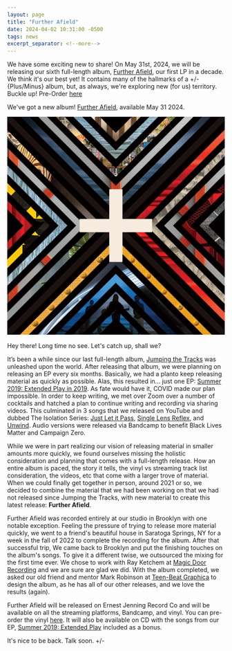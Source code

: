 ```yaml
---
layout: page
title: "Further Afield"
date: 2024-04-02 10:31:00 -0500
tags: news
excerpt_separator: <!--more-->
---
```


We have some exciting new to share! On May 31st, 2024, we will be releasing our
sixth full-length album, [Further Afield](/further-afield/), our first LP in a decade. We think it's 
our best yet! It contains many of the hallmarks of a +/- {Plus/Minus} album, but, as always,
we're exploring new (for us) territory. Buckle up!
Pre-Order [here](https://ernestjenning.limitedrun.com/products/778312)

<!--more-->

We've got a new album! [Further Afield](/further-afield/), available May 31 2024.

<div id="news-image">
    <img src="/assets/img/fa.jpg"/>
</div>

Hey there! Long time no see. Let's catch up, shall we?  

It’s been a while since our last full-length album,
[Jumping the Tracks](/jumping-the-tracks/) was unleashed upon the world. After
releasing that album, we were planning on releasing an EP every six months. Basically, 
we had a planto keep releasing material as quickly as possible. Alas, this resulted 
in... just one EP: [Summer 2019: Extended Play in 2019](/summer-2019-ep). As fate would have it, 
COVID made our plan impossible. In order to keep writing, we met over Zoom over a number
of cocktails and hatched a plan to continue writing and recording via sharing videos.
This culminated in 3 songs that we released on YouTube and dubbed The Isolation Series:
[Just Let it Pass](https://youtu.be/P_5gNopfRT4), [Single Lens Reflex](https://youtu.be/IEitz9cUWHQ), 
and [Unwind](https://youtu.be/Rb434w3SCnA). Audio versions were released via Bandcamp
to benefit Black Lives Matter and Campaign Zero.  

While we were in part realizing our vision of releasing material in smaller
amounts more quickly, we found ourselves missing the holistic consideration and
planning that comes with a full-length release. How an entire album is paced,
the story it tells, the vinyl vs streaming track list consideration, the videos,
etc that come with a larger trove of material. When we could finally get
together in person, around 2021 or so, we decided to combine the material that
we had been working on that we had not released since Jumping the Tracks, with
new material to create this latest release: **Further Afield**.

Further Afield was recorded entirely at our studio in Brooklyn with one notable
exception. Feeling the pressure of trying to release more material quickly, we
went to a friend's beautiful house in Saratoga Springs, NY for a week in the
fall of 2022 to complete the recording for the album. After that successful
trip, We came back to Brooklyn and put the finishing touches on the album's
songs. To give it a different twise, we outsourced the mixing for the first time ever. 
We chose to work with Ray Ketchem at [Magic Door Recording](https://www.magicdoorrecording.com/)
and we are sure are glad we did. With the album completed, we asked our old friend and
mentor Mark Robinson at [Teen-Beat Graphica](https://mmarkk.com/) to design the album, as he has all of
our other releases, and we love the results (again).

Further Afield will be released on Ernest Jenning Record Co and will be available on all
the streaming platforms, Bandcamp, and vinyl. You can pre-order the vinyl
[here](https://ernestjenning.limitedrun.com/products/778312).  It will also be available on CD
with the songs from our EP, [Summer 2019: Extended Play](/summer-2019-ep/) included as a
bonus.  

It's nice to be back.  Talk soon.
+/-
